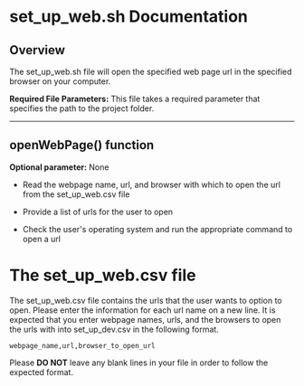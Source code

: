 # set_up_web.sh Documentation

## Overview
The set_up_web.sh file will open the specified web page url in the specified browser on your computer.

**Required File Parameters:** This file takes a required parameter that specifies the path to the project folder.

***

## openWebPage() function
**Optional parameter:** None

* Read the webpage name, url, and browser with which to open the url from the set_up_web.csv file

* Provide a list of urls for the user to open

* Check the user's operating system and run the appropriate command to open a url

# The set_up_web.csv file
The set_up_web.csv file contains the urls that the user wants to option to open. Please enter the information for each url name on a new line. It is expected that you enter webpage names, urls, and the browsers to open the urls with into set_up_dev.csv in the following format.

```
webpage_name,url,browser_to_open_url
```

Please **DO NOT** leave any blank lines in your file in order to follow the expected format.
